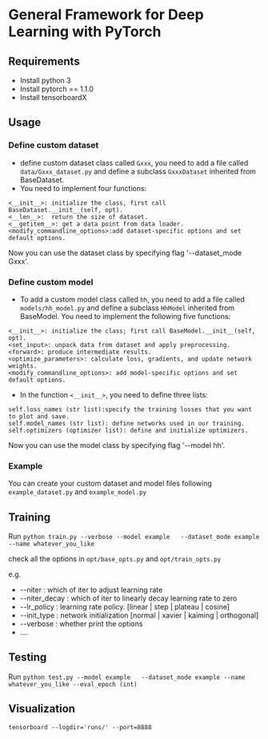 # General Framework for Deep Learning with PyTorch

## Requirements
  * Install python 3
  * Install pytorch == 1.1.0
  * Install tensorboardX

## Usage

### Define custom dataset

- define custom dataset class called `Gxxx`, you need to add a file called `data/Gxxx_dataset.py` and define a subclass `GxxxDataset` inherited from BaseDataset.
- You need to implement four functions:
```
<__init__>: initialize the class, first call BaseDataset.__init__(self, opt).
<__len__>:  return the size of dataset.
<__getitem__>: get a data point from data loader.
<modify_commandline_options>:add dataset-specific options and set default options.
```

Now you can use the dataset class by specifying flag '--dataset_mode Gxxx'.


### Define custom model

- To add a custom model class called `hh`, you need to add a file called `models/hh_model.py` and define a subclass `HhModel` inherited from BaseModel.
You need to implement the following five functions:
```
<__init__>: initialize the class; first call BaseModel.__init__(self, opt).
<set_input>: unpack data from dataset and apply preprocessing.
<forward>: produce intermediate results.
<optimize_parameters>: calculate loss, gradients, and update network weights.
<modify_commandline_options>: add model-specific options and set default options.
```
 - In the function `<__init__>`, you need to define three lists:
```
self.loss_names (str list):specify the training losses that you want to plot and save.
self.model_names (str list): define networks used in our training.
self.optimizers (optimizer list): define and initialize optimizers. 
```
Now you can use the model class by specifying flag '--model hh'.

### Example
You can create your custom dataset and model files following `example_dataset.py` and `example_model.py` 



## Training
Run `python train.py --verbose --model example   --dataset_mode example --name whatever_you_like`

check all the options in `opt/base_opts.py` and `opt/train_opts.py`

e.g. 
- --niter : which of iter to adjust learning rate
- --niter_decay : which of iter to linearly decay learning rate to zero
- --lr_policy : learning rate policy. [linear | step | plateau | cosine]
- --init_type : network initialization [normal | xavier | kaiming | orthogonal]
- --verbose : whether print the options
- ....


## Testing
Run `python test.py --model example   --dataset_mode example --name whatever_you_like --eval_epoch (int)`

## Visualization
`tensorboard --logdir='runs/' --port=8888`
  




